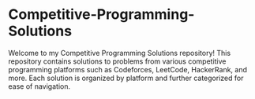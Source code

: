 # Competitive-Programming-Solutions
Welcome to my Competitive Programming Solutions repository! This repository contains solutions to problems from various competitive programming platforms such as Codeforces, LeetCode, HackerRank, and more. Each solution is organized by platform and further categorized for ease of navigation.